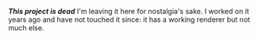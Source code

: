 ***This project is dead***
I'm leaving it here for nostalgia's sake. I worked on it years ago and have not touched it since: it has a working renderer but not much else.

